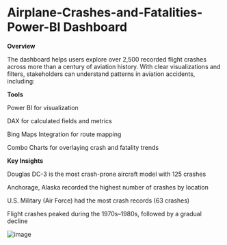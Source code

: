 # Airplane-Crashes-and-Fatalities-Power-BI Dashboard

**Overview**

The dashboard helps users explore over 2,500 recorded flight crashes across more than a century of aviation history. With clear visualizations and filters, stakeholders can understand patterns in aviation accidents, including:


**Tools**

Power BI for visualization

DAX for calculated fields and metrics

Bing Maps Integration for route mapping

Combo Charts for overlaying crash and fatality trends


**Key Insights**

Douglas DC-3 is the most crash-prone aircraft model with 125 crashes

Anchorage, Alaska recorded the highest number of crashes by location

U.S. Military (Air Force) had the most crash records (63 crashes)

Flight crashes peaked during the 1970s–1980s, followed by a gradual decline



![image](https://github.com/user-attachments/assets/a8f592ab-caa7-43d5-b6b1-e0999e3a7c57)
